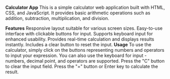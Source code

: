 **Calculator App**
This is a simple calculator web application built with HTML, CSS, and JavaScript. It provides basic arithmetic operations such as addition, subtraction, multiplication, and division.

**Features**
Responsive layout suitable for various screen sizes.
Easy-to-use interface with clickable buttons for input.
Supports keyboard input for enhanced usability.
Provides real-time calculation and displays results instantly.
Includes a clear button to reset the input.
**Usage**
To use the calculator, simply click on the buttons representing numbers and operators to input your expression. You can also use the keyboard for input - numbers, decimal point, and operators are supported. Press the "C" button to clear the input field. Press the "=" button or Enter key to calculate the result.

